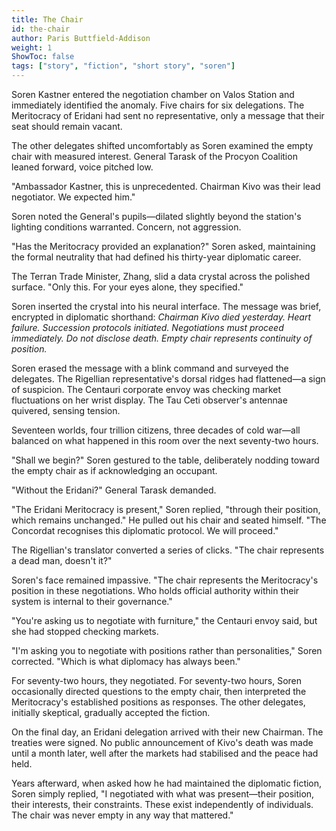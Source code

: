 ```yaml
---
title: The Chair
id: the-chair
author: Paris Buttfield-Addison
weight: 1
ShowToc: false
tags: ["story", "fiction", "short story", "soren"]
---
```


<!---
This story is not licensed to you under any open license. 
-->

Soren Kastner entered the negotiation chamber on Valos Station and immediately identified the anomaly. Five chairs for six delegations. The Meritocracy of Eridani had sent no representative, only a message that their seat should remain vacant.

The other delegates shifted uncomfortably as Soren examined the empty chair with measured interest. General Tarask of the Procyon Coalition leaned forward, voice pitched low.

"Ambassador Kastner, this is unprecedented. Chairman Kivo was their lead negotiator. We expected him."

Soren noted the General's pupils—dilated slightly beyond the station's lighting conditions warranted. Concern, not aggression.

"Has the Meritocracy provided an explanation?" Soren asked, maintaining the formal neutrality that had defined his thirty-year diplomatic career.

The Terran Trade Minister, Zhang, slid a data crystal across the polished surface. "Only this. For your eyes alone, they specified."

Soren inserted the crystal into his neural interface. The message was brief, encrypted in diplomatic shorthand: *Chairman Kivo died yesterday. Heart failure. Succession protocols initiated. Negotiations must proceed immediately. Do not disclose death. Empty chair represents continuity of position.*

Soren erased the message with a blink command and surveyed the delegates. The Rigellian representative's dorsal ridges had flattened—a sign of suspicion. The Centauri corporate envoy was checking market fluctuations on her wrist display. The Tau Ceti observer's antennae quivered, sensing tension.

Seventeen worlds, four trillion citizens, three decades of cold war—all balanced on what happened in this room over the next seventy-two hours.

"Shall we begin?" Soren gestured to the table, deliberately nodding toward the empty chair as if acknowledging an occupant.

"Without the Eridani?" General Tarask demanded.

"The Eridani Meritocracy is present," Soren replied, "through their position, which remains unchanged." He pulled out his chair and seated himself. "The Concordat recognises this diplomatic protocol. We will proceed."

The Rigellian's translator converted a series of clicks. "The chair represents a dead man, doesn't it?"

Soren's face remained impassive. "The chair represents the Meritocracy's position in these negotiations. Who holds official authority within their system is internal to their governance."

"You're asking us to negotiate with furniture," the Centauri envoy said, but she had stopped checking markets.

"I'm asking you to negotiate with positions rather than personalities," Soren corrected. "Which is what diplomacy has always been."

For seventy-two hours, they negotiated. For seventy-two hours, Soren occasionally directed questions to the empty chair, then interpreted the Meritocracy's established positions as responses. The other delegates, initially skeptical, gradually accepted the fiction.

On the final day, an Eridani delegation arrived with their new Chairman. The treaties were signed. No public announcement of Kivo's death was made until a month later, well after the markets had stabilised and the peace had held.

Years afterward, when asked how he had maintained the diplomatic fiction, Soren simply replied, "I negotiated with what was present—their position, their interests, their constraints. These exist independently of individuals. The chair was never empty in any way that mattered."